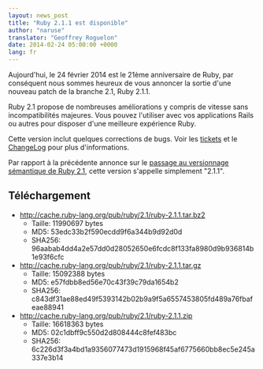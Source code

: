 ```yaml
---
layout: news_post
title: "Ruby 2.1.1 est disponible"
author: "naruse"
translator: "Geoffrey Roguelon"
date: 2014-02-24 05:00:00 +0000
lang: fr
---
```


Aujourd'hui, le 24 février 2014 est le 21ème anniversaire de Ruby, par conséquent
nous sommes heureux de vous annoncer la sortie d'une nouveau patch de la branche
2.1, Ruby 2.1.1.

Ruby 2.1 propose de nombreuses améliorations y compris de vitesse sans
incompatibilités majeures. Vous pouvez l'utiliser avec vos applications Rails ou
autres pour disposer d'une meilleure expérience Ruby.

Cette version inclut quelques corrections de bugs.
Voir les [tickets](https://bugs.ruby-lang.org/projects/ruby-21/issues?set_filter=1&amp;status_id=5)
et le [ChangeLog](http://svn.ruby-lang.org/repos/ruby/tags/v2_1_1/ChangeLog) pour plus d'informations.

Par rapport à la précédente annonce sur le [passage au versionnage sémantique de Ruby 2.1](https://www.ruby-lang.org/fr/news/2013/12/21/semantic-versioning-after-2-1-0/),
cette version s'appelle simplement "2.1.1".

## Téléchargement

* <http://cache.ruby-lang.org/pub/ruby/2.1/ruby-2.1.1.tar.bz2>
  * Taille: 11990697 bytes
  * MD5:    53edc33b2f590ecdd9f6a344b9d92d0d
  * SHA256: 96aabab4dd4a2e57dd0d28052650e6fcdc8f133fa8980d9b936814b1e93f6cfc
* <http://cache.ruby-lang.org/pub/ruby/2.1/ruby-2.1.1.tar.gz>
  * Taille: 15092388 bytes
  * MD5:    e57fdbb8ed56e70c43f39c79da1654b2
  * SHA256: c843df31ae88ed49f5393142b02b9a9f5a6557453805fd489a76fbafeae88941
* <http://cache.ruby-lang.org/pub/ruby/2.1/ruby-2.1.1.zip>
  * Taille: 16618363 bytes
  * MD5:    02c1dbff9c550d2d808444c8fef483bc
  * SHA256: 6c226d3f3a4bd1a9356077473d1915968f45af6775660bb8ec5e245a337e3b14
